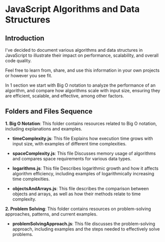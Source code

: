 # JavaScript Algorithms and Data Structures

## Introduction

I've decided to document various algorithms and data structures in JavaScript to illustrate their impact on performance, scalability, and overall code quality.

Feel free to learn from, share, and use this information in your own projects or however you see fit.

In 1 section we start with Big O notation to analyze the performance of an algorithm, and compare how algorithms scale with input size, ensuring they are efficient, scalable, and effective, among other factors.

## Folders and Files Sequence

**1. Big O Notation**: This folder contains resources related to Big O notation, including explanations and examples.

- **timeComplexity.js**: This file Explains how execution time grows with input size, with examples of different time complexities.

- **spaceComplexity.js**: This file Discusses memory usage of algorithms and compares space requirements for various data types.

- **logarithms.js**: This file Describes logarithmic growth and how it affects algorithm efficiency, including examples of logarithmically increasing time complexities.

- **objectsAndArrays.js**: This file describes the comparison between objects and arrays, as well as how their methods relate to time complexity.

**2. Problem Solving**: This folder contains resources on problem-solving approaches, patterns, and current examples.

- **problemSolvingApproach.js**: This file discusses the problem-solving approach, including examples and the steps needed to effectively solve problems.